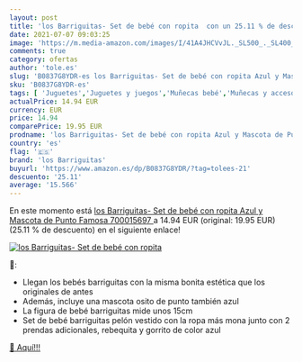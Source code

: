 ```yaml
---
layout: post
title: 'los Barriguitas- Set de bebé con ropita  con un 25.11 % de descuento'
date: 2021-07-07 09:03:25
image: 'https://m.media-amazon.com/images/I/41A4JHCVvJL._SL500_._SL400_.jpg'
comments: true
category: ofertas
author: 'tole.es'
slug: 'B0837G8YDR-es los Barriguitas- Set de bebé con ropita Azul y Mascota de...'
sku: 'B0837G8YDR-es'
tags: [ 'Juguetes','Juguetes y juegos','Muñecas bebé','Muñecas y accesorios','famosa','los barriguitas', ]
actualPrice: 14.94 EUR
currency: EUR
price: 14.94
comparePrice: 19.95 EUR
prodname: 'los Barriguitas- Set de bebé con ropita Azul y Mascota de Punto  Famosa 700015697 '
country: 'es'
flag: '🇪🇸'
brand: 'los Barriguitas'
buyurl: 'https://www.amazon.es/dp/B0837G8YDR/?tag=tolees-21'
descuento: '25.11'
average: '15.566'
---
```


En este momento está [los Barriguitas- Set de bebé con ropita Azul y Mascota de Punto  Famosa 700015697 ](https://www.amazon.es/dp/B0837G8YDR/?tag=tolees-21) a 14.94 EUR (original: 19.95 EUR) (25.11 %  de descuento) en el siguiente enlace!

[![los Barriguitas- Set de bebé con ropita ](https://m.media-amazon.com/images/I/41A4JHCVvJL._SL500_._SL400_.jpg)](https://www.amazon.es/dp/B0837G8YDR/?tag=tolees-21)

🔎:

- Llegan los bebés barriguitas con la misma bonita estética que los originales de antes
- Además, incluye una mascota osito de punto también azul
- La figura de bebé barriguitas mide unos 15cm
- Set de bebé barriguitas pelón vestido con la ropa más mona junto con 2 prendas adicionales, rebequita y gorrito de color azul

[🛒 Aquí!!!](https://www.amazon.es/dp/B0837G8YDR/?tag=tolees-21)
